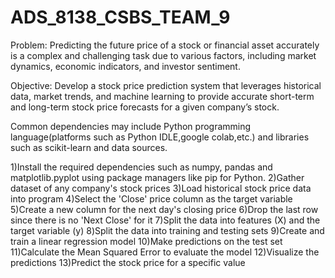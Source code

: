 # ADS_8138_CSBS_TEAM_9
Problem: Predicting the future price of a stock or financial asset accurately is a complex and challenging task due to various factors, including market dynamics, economic indicators, and investor sentiment.

Objective: Develop a stock price prediction system that leverages historical data, market trends, and machine learning to provide accurate short-term and long-term stock price forecasts for a given company’s stock.

Common dependencies may include Python programming language(platforms such as  Python IDLE,google colab,etc.) and libraries such as scikit-learn and data sources.

1)Install the required dependencies such as numpy, pandas and matplotlib.pyplot using package managers like pip for Python.
2)Gather dataset of any company's stock prices
3)Load historical stock price data into program
4)Select the 'Close' price column as the target variable
5)Create a new column for the next day's closing price
6)Drop the last row since there is no 'Next Close' for it
7)Split the data into features (X) and the target variable (y)
8)Split the data into training and testing sets
9)Create and train a linear regression model
10)Make predictions on the test set
11)Calculate the Mean Squared Error to evaluate the model
12)Visualize the predictions
13)Predict the stock price for a specific value
